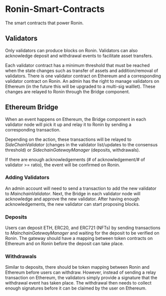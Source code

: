 # Ronin-Smart-Contracts

The smart contracts that power Ronin.

## Validators

Only validators can produce blocks on Ronin. Validators can also acknowledge deposit and withdrawal events to facilitate asset transfers.

Each validator contract has a minimum threshold that must be reached when the state changes such as transfer of assets and addition/removal of validators. There is one validator contract on Ethereum and a corresponding validator contract on Ronin. An admin has the right to manage validators on Ethereum (in the future this will be upgraded to a multi-sig walllet). These changes are relayed to Ronin through the Bridge component.

## Ethereum Bridge

When an event happens on Ethereum, the Bridge component in each validator node will pick it up and relay it to Ronin by sending a corresponding transaction.

Depending on the action, these transactions will be relayed to *SideChainValidator* (changes in the validator list/updates to the consensus threshold) or *SidechainGatewayManager* (deposits, withdrawals).

If there are enough acknowledgements (# of acknowledgement/# of validator >= ratio), the event will be confirmed on Ronin.

### Adding Validators

An admin account will need to send a transaction to add the new validator to *MainchainValidator*. Next, the Bridge in each validator node will acknowledge and approve the new validator. After having enough acknowledgements, the new validator can start proposing blocks.

### Deposits

Users can deposit ETH, ERC20, and ERC721 (NFTs) by sending transactions to *MainchainGatewayManager* and waiting for the deposit to be verified on Ronin. The gateway should have a mapping between token contracts on Ethereum and on Ronin before the deposit can take place.

### Withdrawals

Similar to deposits, there should be token mapping between Ronin and Ethereum before users can withdraw. However, instead of sending a relay transaction on Ethereum, the validators simply provide a signature that the withdrawal event has taken place. The withdrawal then needs to collect enough signatures before it can be claimed by the user on Ethereum.
